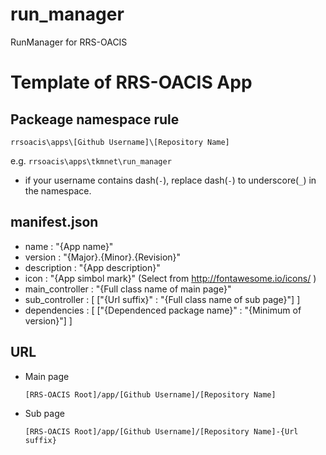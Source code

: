 # run_manager
RunManager for RRS-OACIS

# Template of RRS-OACIS App
## Packeage namespace rule
`rrsoacis\apps\[Github Username]\[Repository Name]`

e.g. `rrsoacis\apps\tkmnet\run_manager`

- if your username contains dash(`-`), replace dash(`-`) to underscore(`_`) in the namespace.

## manifest.json
- name : "{App name}"
- version : "{Major}.{Minor}.{Revision}"
- description : "{App description}"
- icon : "{App simbol mark}" (Select from http://fontawesome.io/icons/ )
- main_controller : "{Full class name of main page}"
- sub_controller : [ ["{Url suffix}" : "{Full class name of sub page}"] ]
- dependencies : [ ["{Dependenced package name}" : "{Minimum of version}"] ]

## URL
- Main page

  `[RRS-OACIS Root]/app/[Github Username]/[Repository Name]`
 
- Sub page

  `[RRS-OACIS Root]/app/[Github Username]/[Repository Name]-{Url suffix}`
  
